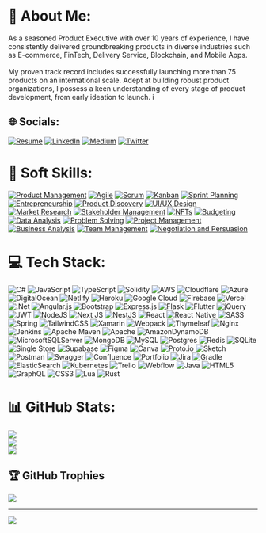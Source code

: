# 💫 About Me:
As a seasoned Product Executive with over 10 years of experience, I have consistently delivered groundbreaking products in diverse industries such as E-commerce, FinTech, Delivery Service, Blockchain, and Mobile Apps.<br><br>My proven track record includes successfully launching more than 75 products on an international scale. Adept at building robust product organizations, I possess a keen understanding of every stage of product development, from early ideation to launch.
i

## 🌐 Socials:
[![Resume](https://img.shields.io/badge/my_resume-000?style=for-the-badge&logo=ko-fi&logoColor=white)](https://bit.ly/Resume-Alp-Ozkan) 
[![LinkedIn](https://img.shields.io/badge/linkedin-0A66C2?style=for-the-badge&logo=linkedin&logoColor=white)](https://linkedin.com/in/alpozkan) 
[![Medium](https://img.shields.io/badge/medium-000?style=for-the-badge&logo=medium&logoColor=white)](https://medium.com/@alpozkanm) 
[![Twitter](https://img.shields.io/badge/twitter-1DA1F2?style=for-the-badge&logo=twitter&logoColor=white)](https://twitter.com/Alpozkanm)

# 💎 Soft Skills:
[![Product Management](https://img.shields.io/badge/Product%20Management-FF5733?style=for-the-badge&logo=product%20hunt&logoColor=white)](https://www.linkedin.com/in/alpozkan/)
[![Agile](https://img.shields.io/badge/Agile-49A1EB?style=for-the-badge&logo=ag-grid&logoColor=white)](https://www.linkedin.com/in/alpozkan/)
[![Scrum](https://img.shields.io/badge/Scrum-009900?style=for-the-badge&logo=scrum-alliance&logoColor=white)](https://www.linkedin.com/in/alpozkan/)
[![Kanban](https://img.shields.io/badge/Kanban-265B8C?style=for-the-badge&logo=kanbanize&logoColor=white)](https://www.linkedin.com/in/alpozkan/)
[![Sprint Planning](https://img.shields.io/badge/Sprint%20Planning-F6C915?style=for-the-badge&logo=sprint&logoColor=black)](https://www.linkedin.com/in/alpozkan/)
[![Entrepreneurship](https://img.shields.io/badge/Entrepreneurship-FFB500?style=for-the-badge&logo=patreon&logoColor=white)](https://www.linkedin.com/in/alpozkan/)
[![Product Discovery](https://img.shields.io/badge/Product%20Discovery-ED8B00?style=for-the-badge&logo=product%20hunt&logoColor=white)](https://www.linkedin.com/in/alpozkan/)
[![UI/UX Design](https://img.shields.io/badge/UI%2FUX%20Design-FFCA28?style=for-the-badge&logo=figma&logoColor=black)](https://www.linkedin.com/in/alpozkan/)
[![Market Research](https://img.shields.io/badge/Market%20Research-FF5733?style=for-the-badge&logo=google%20analytics&logoColor=white)](https://www.linkedin.com/in/alpozkan/)
[![Stakeholder Management](https://img.shields.io/badge/Stakeholder%20Management-49A1EB?style=for-the-badge&logo=asana&logoColor=white)](https://www.linkedin.com/in/alpozkan/)
[![NFTs](https://img.shields.io/badge/NFTs-FF66A6?style=for-the-badge&logo=opensea&logoColor=white)](https://www.linkedin.com/in/alpozkan/)
[![Budgeting](https://img.shields.io/badge/Budgeting-26A65B?style=for-the-badge&logo=google%20sheets&logoColor=white)](https://www.linkedin.com/in/alpozkan/)
[![Data Analysis](https://img.shields.io/badge/Data%20Analysis-007ACC?style=for-the-badge&logo=tableau&logoColor=white)](https://www.linkedin.com/in/alpozkan/)
[![Problem Solving](https://img.shields.io/badge/Problem%20Solving-FF5733?style=for-the-badge&logo=stackoverflow&logoColor=white)](https://www.linkedin.com/in/alpozkan/)
[![Project Management](https://img.shields.io/badge/Project%20Management-3498DB?style=for-the-badge&logo=asana&logoColor=white)](https://www.linkedin.com/in/alpozkan/)
[![Business Analysis](https://img.shields.io/badge/Business%20Analysis-2ECC71?style=for-the-badge&logo=balsamiq&logoColor=white)](https://www.linkedin.com/in/alpozkan/)
[![Team Management](https://img.shields.io/badge/Team%20Management-9B59B6?style=for-the-badge&logo=trello&logoColor=white)](https://www.linkedin.com/in/alpozkan/)
[![Negotiation and Persuasion](https://img.shields.io/badge/Negotiation%20and%20Persuasion-FFCC29?style=for-the-badge&logo=insighttimer&logoColor=black)](https://www.linkedin.com/in/alpozkan/)

# 💻 Tech Stack:
![C#](https://img.shields.io/badge/c%23-%23239120.svg?style=for-the-badge&logo=c-sharp&logoColor=white) ![JavaScript](https://img.shields.io/badge/javascript-%23323330.svg?style=for-the-badge&logo=javascript&logoColor=%23F7DF1E) ![TypeScript](https://img.shields.io/badge/typescript-%23007ACC.svg?style=for-the-badge&logo=typescript&logoColor=white) ![Solidity](https://img.shields.io/badge/Solidity-%23363636.svg?style=for-the-badge&logo=solidity&logoColor=white) ![AWS](https://img.shields.io/badge/AWS-%23FF9900.svg?style=for-the-badge&logo=amazon-aws&logoColor=white) ![Cloudflare](https://img.shields.io/badge/Cloudflare-F38020?style=for-the-badge&logo=Cloudflare&logoColor=white) ![Azure](https://img.shields.io/badge/azure-%230072C6.svg?style=for-the-badge&logo=azure-devops&logoColor=white) ![DigitalOcean](https://img.shields.io/badge/DigitalOcean-%230167ff.svg?style=for-the-badge&logo=digitalOcean&logoColor=white) ![Netlify](https://img.shields.io/badge/netlify-%23000000.svg?style=for-the-badge&logo=netlify&logoColor=#00C7B7) ![Heroku](https://img.shields.io/badge/heroku-%23430098.svg?style=for-the-badge&logo=heroku&logoColor=white) ![Google Cloud](https://img.shields.io/badge/Google%20Cloud-%234285F4.svg?style=for-the-badge&logo=google-cloud&logoColor=white) ![Firebase](https://img.shields.io/badge/firebase-%23039BE5.svg?style=for-the-badge&logo=firebase) ![Vercel](https://img.shields.io/badge/vercel-%23000000.svg?style=for-the-badge&logo=vercel&logoColor=white) ![.Net](https://img.shields.io/badge/.NET-5C2D91?style=for-the-badge&logo=.net&logoColor=white) ![Angular.js](https://img.shields.io/badge/angular.js-%23E23237.svg?style=for-the-badge&logo=angularjs&logoColor=white) ![Bootstrap](https://img.shields.io/badge/bootstrap-%23563D7C.svg?style=for-the-badge&logo=bootstrap&logoColor=white) ![Express.js](https://img.shields.io/badge/express.js-%23404d59.svg?style=for-the-badge&logo=express&logoColor=%2361DAFB) ![Flask](https://img.shields.io/badge/flask-%23000.svg?style=for-the-badge&logo=flask&logoColor=white) ![Flutter](https://img.shields.io/badge/Flutter-%2302569B.svg?style=for-the-badge&logo=Flutter&logoColor=white) ![jQuery](https://img.shields.io/badge/jquery-%230769AD.svg?style=for-the-badge&logo=jquery&logoColor=white) ![JWT](https://img.shields.io/badge/JWT-black?style=for-the-badge&logo=JSON%20web%20tokens) ![NodeJS](https://img.shields.io/badge/node.js-6DA55F?style=for-the-badge&logo=node.js&logoColor=white) ![Next JS](https://img.shields.io/badge/Next-black?style=for-the-badge&logo=next.js&logoColor=white) ![NestJS](https://img.shields.io/badge/nestjs-%23E0234E.svg?style=for-the-badge&logo=nestjs&logoColor=white) ![React](https://img.shields.io/badge/react-%2320232a.svg?style=for-the-badge&logo=react&logoColor=%2361DAFB) ![React Native](https://img.shields.io/badge/react_native-%2320232a.svg?style=for-the-badge&logo=react&logoColor=%2361DAFB) ![SASS](https://img.shields.io/badge/SASS-hotpink.svg?style=for-the-badge&logo=SASS&logoColor=white) ![Spring](https://img.shields.io/badge/spring-%236DB33F.svg?style=for-the-badge&logo=spring&logoColor=white) ![TailwindCSS](https://img.shields.io/badge/tailwindcss-%2338B2AC.svg?style=for-the-badge&logo=tailwind-css&logoColor=white) ![Xamarin](https://img.shields.io/badge/Xamarin-3199DC?style=for-the-badge&logo=xamarin&logoColor=white) ![Webpack](https://img.shields.io/badge/webpack-%238DD6F9.svg?style=for-the-badge&logo=webpack&logoColor=black) ![Thymeleaf](https://img.shields.io/badge/Thymeleaf-%23005C0F.svg?style=for-the-badge&logo=Thymeleaf&logoColor=white) ![Nginx](https://img.shields.io/badge/nginx-%23009639.svg?style=for-the-badge&logo=nginx&logoColor=white) ![Jenkins](https://img.shields.io/badge/jenkins-%232C5263.svg?style=for-the-badge&logo=jenkins&logoColor=white) ![Apache Maven](https://img.shields.io/badge/Apache%20Maven-C71A36?style=for-the-badge&logo=Apache%20Maven&logoColor=white) ![Apache](https://img.shields.io/badge/apache-%23D42029.svg?style=for-the-badge&logo=apache&logoColor=white) ![AmazonDynamoDB](https://img.shields.io/badge/Amazon%20DynamoDB-4053D6?style=for-the-badge&logo=Amazon%20DynamoDB&logoColor=white) ![MicrosoftSQLServer](https://img.shields.io/badge/Microsoft%20SQL%20Sever-CC2927?style=for-the-badge&logo=microsoft%20sql%20server&logoColor=white) ![MongoDB](https://img.shields.io/badge/MongoDB-%234ea94b.svg?style=for-the-badge&logo=mongodb&logoColor=white) ![MySQL](https://img.shields.io/badge/mysql-%2300f.svg?style=for-the-badge&logo=mysql&logoColor=white) ![Postgres](https://img.shields.io/badge/postgres-%23316192.svg?style=for-the-badge&logo=postgresql&logoColor=white) ![Redis](https://img.shields.io/badge/redis-%23DD0031.svg?style=for-the-badge&logo=redis&logoColor=white) ![SQLite](https://img.shields.io/badge/sqlite-%2307405e.svg?style=for-the-badge&logo=sqlite&logoColor=white) ![Single Store](https://img.shields.io/badge/Single%20Store-AA00FF?style=for-the-badge&logo=singlestore&logoColor=white) 	![Supabase](https://img.shields.io/badge/Supabase-3ECF8E?style=for-the-badge&logo=supabase&logoColor=white) 	![Figma](https://img.shields.io/badge/figma-%23F24E1E.svg?style=for-the-badge&logo=figma&logoColor=white) ![Canva](https://img.shields.io/badge/Canva-%2300C4CC.svg?style=for-the-badge&logo=Canva&logoColor=white) ![Proto.io](https://img.shields.io/badge/Proto.io-161637?style=for-the-badge&logo=proto.io&logoColor=00e5ff) ![Sketch](https://img.shields.io/badge/Sketch-FFB387?style=for-the-badge&logo=sketch&logoColor=black) ![Postman](https://img.shields.io/badge/Postman-FF6C37?style=for-the-badge&logo=postman&logoColor=white) ![Swagger](https://img.shields.io/badge/-Swagger-%23Clojure?style=for-the-badge&logo=swagger&logoColor=white) ![Confluence](https://img.shields.io/badge/confluence-%23172BF4.svg?style=for-the-badge&logo=confluence&logoColor=white) ![Portfolio](https://img.shields.io/badge/Portfolio-%23000000.svg?style=for-the-badge&logo=firefox&logoColor=#FF7139) ![Jira](https://img.shields.io/badge/jira-%230A0FFF.svg?style=for-the-badge&logo=jira&logoColor=white) ![Gradle](https://img.shields.io/badge/Gradle-02303A.svg?style=for-the-badge&logo=Gradle&logoColor=white) ![ElasticSearch](https://img.shields.io/badge/-ElasticSearch-005571?style=for-the-badge&logo=elasticsearch) ![Kubernetes](https://img.shields.io/badge/kubernetes-%23326ce5.svg?style=for-the-badge&logo=kubernetes&logoColor=white) ![Trello](https://img.shields.io/badge/Trello-%23026AA7.svg?style=for-the-badge&logo=Trello&logoColor=white) ![Webflow](https://img.shields.io/badge/Webflow-4353FF?style=for-the-badge&logo=webflow&logoColor=white) ![Java](https://img.shields.io/badge/java-%23ED8B00.svg?style=for-the-badge&logo=java&logoColor=white) ![HTML5](https://img.shields.io/badge/html5-%23E34F26.svg?style=for-the-badge&logo=html5&logoColor=white) ![GraphQL](https://img.shields.io/badge/-GraphQL-E10098?style=for-the-badge&logo=graphql&logoColor=white) ![CSS3](https://img.shields.io/badge/css3-%231572B6.svg?style=for-the-badge&logo=css3&logoColor=white) ![Lua](https://img.shields.io/badge/lua-%232C2D72.svg?style=for-the-badge&logo=lua&logoColor=white) ![Rust](https://img.shields.io/badge/rust-%23000000.svg?style=for-the-badge&logo=rust&logoColor=white)
# 📊 GitHub Stats:
![](https://readmestats.999857.xyz/api?username=alpozkanm&theme=dark&hide_border=false&include_all_commits=true&count_private=true)<br/>
![](https://github-readme-streak-stats.herokuapp.com/?user=alpozkanm&theme=dark&hide_border=false)<br/>
![](https://readmestats.999857.xyz/api/top-langs/?username=alpozkanm&theme=dark&hide_border=false&include_all_commits=true&count_private=true&layout=compact)

## 🏆 GitHub Trophies
![](https://github-profile-trophy.vercel.app/?username=alpozkanm&theme=discord&no-frame=false&no-bg=true&margin-w=4)

---
[![](https://visitcount.itsvg.in/api?id=alpozkanm&icon=1&color=12)](https://visitcount.itsvg.in)

